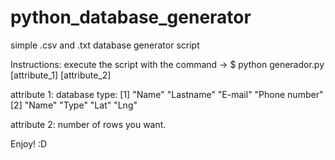 # python_database_generator
simple .csv and .txt database generator script

Instructions: 
execute the script with the command -> $ python generador.py [attribute_1] [attribute_2]

attribute 1: 
  database type: [1] "Name" "Lastname" "E-mail" "Phone number"
                 [2] "Name" "Type" "Lat" "Lng"
                 
attribute 2: 
  number of rows you want.
  
Enjoy! :D

